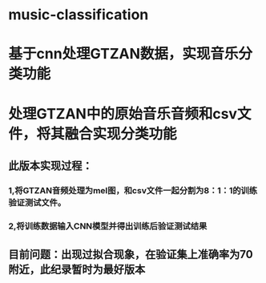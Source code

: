# music-classification

# 基于cnn处理GTZAN数据，实现音乐分类功能

# 处理GTZAN中的原始音乐音频和csv文件，将其融合实现分类功能

## 此版本实现过程：

### 1,将GTZAN音频处理为mel图，和csv文件一起分割为8：1：1的训练验证测试文件。

### 2,将训练数据输入CNN模型并得出训练后验证测试结果

## 目前问题：出现过拟合现象，在验证集上准确率为70附近，此纪录暂时为最好版本
